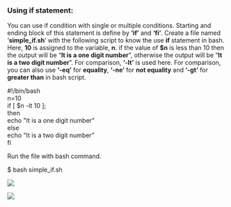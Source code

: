 ### Using if statement:

You can use if condition with single or multiple conditions. Starting and ending block of this statement is define by **‘if’** and **‘fi’**. Create a file named ‘**simple\_if.sh**’ with the following script to know the use **if** statement in bash. Here, **10** is assigned to the variable, **n**. if the value of **$n** is less than 10 then the output will be “**It is a one digit number**”, otherwise the output will be “**It is a two digit number**”. For comparison, **‘-lt’** is used here. For comparison, you can also use **‘-eq’** for **equality**, **‘-ne’** for **not equality** and **‘-gt’** for **greater than** in bash script.

#!/bin/bash  
n\=10  
if \[ $n \-lt 10 \];  
then  
echo "It is a one digit number"  
else  
echo "It is a two digit number"  
fi

Run the file with bash command.

$ bash simple\_if.sh

![](https://linuxhint.com/wp-content/uploads/2018/07/h9.png)

![](https://linuxhint.com/wp-content/uploads/2018/07/h9.png)


